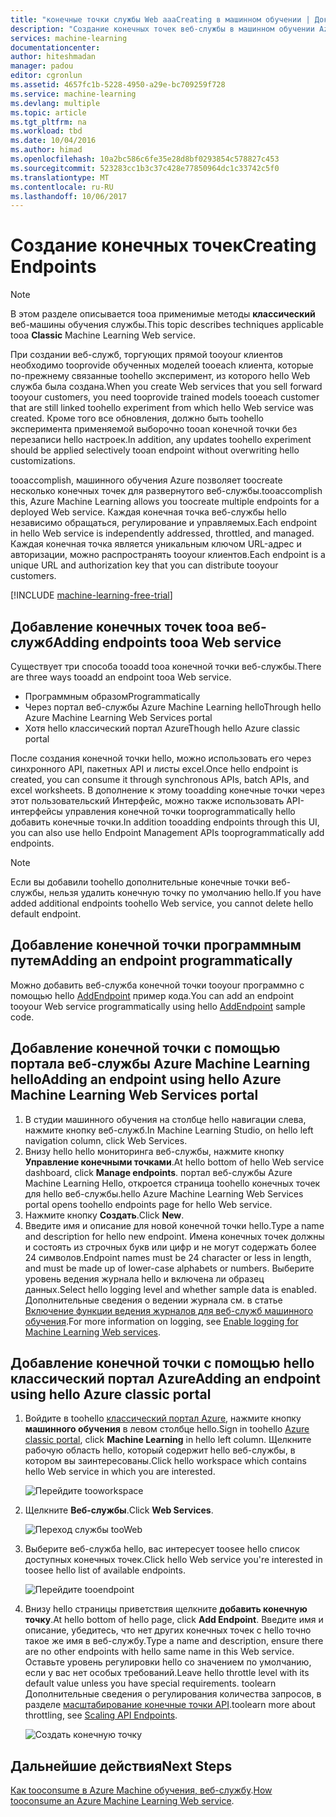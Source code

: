 ```yaml
---
title: "конечные точки службы Web aaaCreating в машинном обучении | Документы Microsoft"
description: "Создание конечных точек веб-службы в машинном обучении Azure"
services: machine-learning
documentationcenter: 
author: hiteshmadan
manager: padou
editor: cgronlun
ms.assetid: 4657fc1b-5228-4950-a29e-bc709259f728
ms.service: machine-learning
ms.devlang: multiple
ms.topic: article
ms.tgt_pltfrm: na
ms.workload: tbd
ms.date: 10/04/2016
ms.author: himad
ms.openlocfilehash: 10a2bc586c6fe35e28d8bf0293854c578827c453
ms.sourcegitcommit: 523283cc1b3c37c428e77850964dc1c33742c5f0
ms.translationtype: MT
ms.contentlocale: ru-RU
ms.lasthandoff: 10/06/2017
---
```

# <a name="creating-endpoints"></a><span data-ttu-id="e975e-103">Создание конечных точек</span><span class="sxs-lookup"><span data-stu-id="e975e-103">Creating Endpoints</span></span>
> [!NOTE]
>  <span data-ttu-id="e975e-104">В этом разделе описывается tooa применимые методы **классический** веб-машины обучения службы.</span><span class="sxs-lookup"><span data-stu-id="e975e-104">This topic describes techniques applicable tooa **Classic** Machine Learning Web service.</span></span>
> 
> 

<span data-ttu-id="e975e-105">При создании веб-служб, торгующих прямой tooyour клиентов необходимо tooprovide обученных моделей tooeach клиента, которые по-прежнему связанные toohello эксперимент, из которого hello Web служба была создана.</span><span class="sxs-lookup"><span data-stu-id="e975e-105">When you create Web services that you sell forward tooyour customers, you need tooprovide trained models tooeach customer that are still linked toohello experiment from which hello Web service was created.</span></span> <span data-ttu-id="e975e-106">Кроме того все обновления, должно быть toohello эксперимента применяемой выборочно tooan конечной точки без перезаписи hello настроек.</span><span class="sxs-lookup"><span data-stu-id="e975e-106">In addition, any updates toohello experiment should be applied selectively tooan endpoint without overwriting hello customizations.</span></span>

<span data-ttu-id="e975e-107">tooaccomplish, машинного обучения Azure позволяет toocreate несколько конечных точек для развернутого веб-службы.</span><span class="sxs-lookup"><span data-stu-id="e975e-107">tooaccomplish this, Azure Machine Learning allows you toocreate multiple endpoints for a deployed Web service.</span></span> <span data-ttu-id="e975e-108">Каждая конечная точка веб-службы hello независимо обращаться, регулирование и управляемых.</span><span class="sxs-lookup"><span data-stu-id="e975e-108">Each endpoint in hello Web service is independently addressed, throttled, and managed.</span></span> <span data-ttu-id="e975e-109">Каждая конечная точка является уникальным ключом URL-адрес и авторизации, можно распространять tooyour клиентов.</span><span class="sxs-lookup"><span data-stu-id="e975e-109">Each endpoint is a unique URL and authorization key that you can distribute tooyour customers.</span></span>

[!INCLUDE [machine-learning-free-trial](../../includes/machine-learning-free-trial.md)]

## <a name="adding-endpoints-tooa-web-service"></a><span data-ttu-id="e975e-110">Добавление конечных точек tooa веб-служб</span><span class="sxs-lookup"><span data-stu-id="e975e-110">Adding endpoints tooa Web service</span></span>
<span data-ttu-id="e975e-111">Существует три способа tooadd tooa конечной точки веб-службы.</span><span class="sxs-lookup"><span data-stu-id="e975e-111">There are three ways tooadd an endpoint tooa Web service.</span></span>

* <span data-ttu-id="e975e-112">Программным образом</span><span class="sxs-lookup"><span data-stu-id="e975e-112">Programmatically</span></span>
* <span data-ttu-id="e975e-113">Через портал веб-службы Azure Machine Learning hello</span><span class="sxs-lookup"><span data-stu-id="e975e-113">Through hello Azure Machine Learning Web Services portal</span></span>
* <span data-ttu-id="e975e-114">Хотя hello классический портал Azure</span><span class="sxs-lookup"><span data-stu-id="e975e-114">Though hello Azure classic portal</span></span>

<span data-ttu-id="e975e-115">После создания конечной точки hello, можно использовать его через синхронного API, пакетных API и листы excel.</span><span class="sxs-lookup"><span data-stu-id="e975e-115">Once hello endpoint is created, you can consume it through synchronous APIs, batch APIs, and excel worksheets.</span></span> <span data-ttu-id="e975e-116">В дополнение к этому tooadding конечные точки через этот пользовательский Интерфейс, можно также использовать API-интерфейсы управления конечной точки tooprogrammatically hello добавить конечные точки.</span><span class="sxs-lookup"><span data-stu-id="e975e-116">In addition tooadding endpoints through this UI, you can also use hello Endpoint Management APIs tooprogrammatically add endpoints.</span></span>

> [!NOTE]
> <span data-ttu-id="e975e-117">Если вы добавили toohello дополнительные конечные точки веб-службы, нельзя удалить конечную точку по умолчанию hello.</span><span class="sxs-lookup"><span data-stu-id="e975e-117">If you have added additional endpoints toohello Web service, you cannot delete hello default endpoint.</span></span>
> 
> 

## <a name="adding-an-endpoint-programmatically"></a><span data-ttu-id="e975e-118">Добавление конечной точки программным путем</span><span class="sxs-lookup"><span data-stu-id="e975e-118">Adding an endpoint programmatically</span></span>
<span data-ttu-id="e975e-119">Можно добавить веб-служба конечной точки tooyour программно с помощью hello [AddEndpoint](https://github.com/raymondlaghaeian/AML_EndpointMgmt/blob/master/Program.cs) пример кода.</span><span class="sxs-lookup"><span data-stu-id="e975e-119">You can add an endpoint tooyour Web service programmatically using hello [AddEndpoint](https://github.com/raymondlaghaeian/AML_EndpointMgmt/blob/master/Program.cs) sample code.</span></span>

## <a name="adding-an-endpoint-using-hello-azure-machine-learning-web-services-portal"></a><span data-ttu-id="e975e-120">Добавление конечной точки с помощью портала веб-службы Azure Machine Learning hello</span><span class="sxs-lookup"><span data-stu-id="e975e-120">Adding an endpoint using hello Azure Machine Learning Web Services portal</span></span>
1. <span data-ttu-id="e975e-121">В студии машинного обучения на столбце hello навигации слева, нажмите кнопку веб-служб.</span><span class="sxs-lookup"><span data-stu-id="e975e-121">In Machine Learning Studio, on hello left navigation column, click Web Services.</span></span>
2. <span data-ttu-id="e975e-122">Внизу hello hello мониторинга веб-службы, нажмите кнопку **Управление конечными точками**.</span><span class="sxs-lookup"><span data-stu-id="e975e-122">At hello bottom of hello Web service dashboard, click **Manage endpoints**.</span></span> <span data-ttu-id="e975e-123">портал веб-службы Azure Machine Learning Hello, откроется страница toohello конечных точек для hello веб-службы.</span><span class="sxs-lookup"><span data-stu-id="e975e-123">hello Azure Machine Learning Web Services portal opens toohello endpoints page for hello Web service.</span></span>
3. <span data-ttu-id="e975e-124">Нажмите кнопку **Создать**.</span><span class="sxs-lookup"><span data-stu-id="e975e-124">Click **New**.</span></span>
4. <span data-ttu-id="e975e-125">Введите имя и описание для новой конечной точки hello.</span><span class="sxs-lookup"><span data-stu-id="e975e-125">Type a name and description for hello new endpoint.</span></span> <span data-ttu-id="e975e-126">Имена конечных точек должны и состоять из строчных букв или цифр и не могут содержать более 24 символов.</span><span class="sxs-lookup"><span data-stu-id="e975e-126">Endpoint names must be 24 character or less in length, and must be made up of lower-case alphabets or numbers.</span></span> <span data-ttu-id="e975e-127">Выберите уровень ведения журнала hello и включена ли образец данных.</span><span class="sxs-lookup"><span data-stu-id="e975e-127">Select hello logging level and whether sample data is enabled.</span></span> <span data-ttu-id="e975e-128">Дополнительные сведения о ведении журнала см. в статье [Включение функции ведения журналов для веб-служб машинного обучения](machine-learning-web-services-logging.md).</span><span class="sxs-lookup"><span data-stu-id="e975e-128">For more information on logging, see [Enable logging for Machine Learning Web services](machine-learning-web-services-logging.md).</span></span>

## <a name="adding-an-endpoint-using-hello-azure-classic-portal"></a><span data-ttu-id="e975e-129">Добавление конечной точки с помощью hello классический портал Azure</span><span class="sxs-lookup"><span data-stu-id="e975e-129">Adding an endpoint using hello Azure classic portal</span></span>
1. <span data-ttu-id="e975e-130">Войдите в toohello [классический портал Azure](http://manage.windowsazure.com), нажмите кнопку **машинного обучения** в левом столбце hello.</span><span class="sxs-lookup"><span data-stu-id="e975e-130">Sign in toohello [Azure classic portal](http://manage.windowsazure.com), click **Machine Learning** in hello left column.</span></span> <span data-ttu-id="e975e-131">Щелкните рабочую область hello, который содержит hello веб-службы, в котором вы заинтересованы.</span><span class="sxs-lookup"><span data-stu-id="e975e-131">Click hello workspace which contains hello Web service in which you are interested.</span></span>
   
    ![Перейдите tooworkspace](./media/machine-learning-create-endpoint/figure-1.png)
2. <span data-ttu-id="e975e-133">Щелкните **Веб-службы**.</span><span class="sxs-lookup"><span data-stu-id="e975e-133">Click **Web Services**.</span></span>
   
    ![Переход службы tooWeb](./media/machine-learning-create-endpoint/figure-2.png)
3. <span data-ttu-id="e975e-135">Выберите веб-служба hello, вас интересует toosee hello список доступных конечных точек.</span><span class="sxs-lookup"><span data-stu-id="e975e-135">Click hello Web service you're interested in toosee hello list of available endpoints.</span></span>
   
    ![Перейдите tooendpoint](./media/machine-learning-create-endpoint/figure-3.png)
4. <span data-ttu-id="e975e-137">Внизу hello страницы приветствия щелкните **добавить конечную точку**.</span><span class="sxs-lookup"><span data-stu-id="e975e-137">At hello bottom of hello page, click **Add Endpoint**.</span></span> <span data-ttu-id="e975e-138">Введите имя и описание, убедитесь, что нет других конечных точек с hello точно такое же имя в веб-службу.</span><span class="sxs-lookup"><span data-stu-id="e975e-138">Type a name and description, ensure there are no other endpoints with hello same name in this Web service.</span></span> <span data-ttu-id="e975e-139">Оставьте уровень регулировки hello со значением по умолчанию, если у вас нет особых требований.</span><span class="sxs-lookup"><span data-stu-id="e975e-139">Leave hello throttle level with its default value unless you have special requirements.</span></span> <span data-ttu-id="e975e-140">toolearn Дополнительные сведения о регулирования количества запросов, в разделе [масштабирование конечные точки API](machine-learning-scaling-webservice.md).</span><span class="sxs-lookup"><span data-stu-id="e975e-140">toolearn more about throttling, see [Scaling API Endpoints](machine-learning-scaling-webservice.md).</span></span>
   
    ![Создать конечную точку](./media/machine-learning-create-endpoint/figure-4.png)

## <a name="next-steps"></a><span data-ttu-id="e975e-142">Дальнейшие действия</span><span class="sxs-lookup"><span data-stu-id="e975e-142">Next Steps</span></span>
<span data-ttu-id="e975e-143">[Как tooconsume в Azure Machine обучения, веб-службу](machine-learning-consume-web-services.md).</span><span class="sxs-lookup"><span data-stu-id="e975e-143">[How tooconsume an Azure Machine Learning Web service](machine-learning-consume-web-services.md).</span></span>

